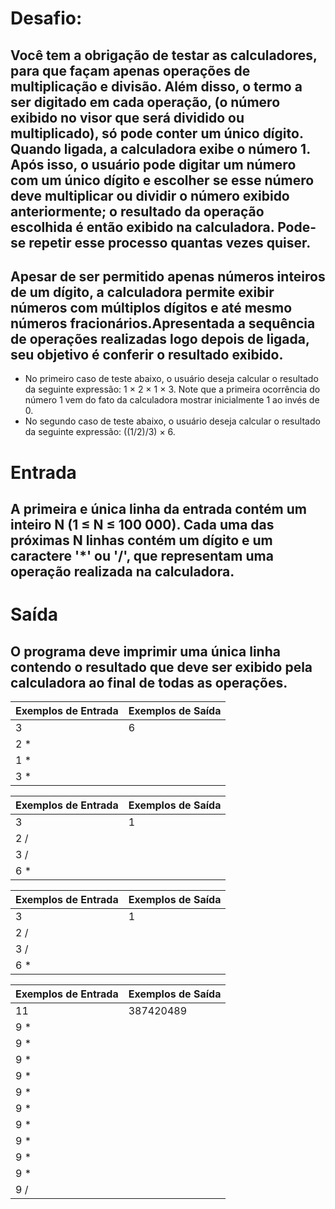 # Desafio:

## Você tem a obrigação de testar as calculadores, para que façam apenas operações de multiplicação e divisão. Além disso, o termo a ser digitado em cada operação, (o número exibido no visor que será dividido ou multiplicado), só pode conter um único dígito. Quando ligada, a calculadora exibe o número 1. Após isso, o usuário pode digitar um número com um único dígito e escolher se esse número deve multiplicar ou dividir o número exibido anteriormente; o resultado da operação escolhida é então exibido na calculadora. Pode-se repetir esse processo quantas vezes quiser.
## Apesar de ser permitido apenas números inteiros de um dígito, a calculadora permite exibir números com múltiplos dígitos e até mesmo números fracionários.Apresentada a sequência de operações realizadas logo depois de ligada, seu objetivo é conferir o resultado exibido.

- No primeiro caso de teste abaixo, o usuário deseja calcular o resultado da seguinte expressão: 1 × 2 × 1 × 3. Note que a primeira ocorrência do número 1 vem do fato da calculadora mostrar inicialmente 1 ao invés de 0.
- No segundo caso de teste abaixo, o usuário deseja calcular o resultado da seguinte expressão: ((1/2)/3) × 6.

# Entrada
## A primeira e única linha da entrada contém um inteiro N (1 ≤ N ≤ 100 000). Cada uma das próximas N linhas contém um dígito e um caractere '*' ou '/', que representam uma operação realizada na calculadora.

# Saída
## O programa deve imprimir uma única linha contendo o resultado que deve ser exibido pela calculadora ao final de todas as operações.

|Exemplos de Entrada    | Exemplos de Saída         |
|-----------------------|-------------------------- |
|3                      | 6                         |
|2 *                    |                           |
|1 *                    |                           |
|3 *                    |                           | 

|Exemplos de Entrada    | Exemplos de Saída         |
|-----------------------|-------------------------- |
|3                      | 1                         |
|2 /                    |                           |
|3 /                    |                           |
|6 *                    |                           |

|Exemplos de Entrada    | Exemplos de Saída         |
|-----------------------|-------------------------- |
|3                      | 1                         |
|2 /                    |                           |
|3 /                    |                           |
|6 *                    |                           |  


|Exemplos de Entrada    | Exemplos de Saída         |
|-----------------------|-------------------------- |
|11                     | 387420489                 |
|9 *                    |                           |
|9 *                    |                           |
|9 *                    |                           |
|9 *                    |                           |  
|9 *                    |                           |  
|9 *                    |                           | 
|9 *                    |                           |  
|9 *                    |                           |  
|9 *                    |                           |  
|9 *                    |                           |  
|9 /                    |                           |  
